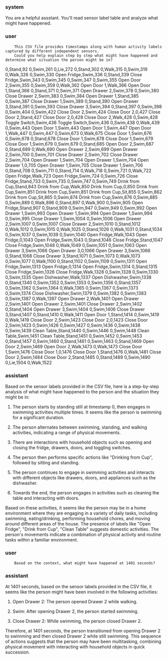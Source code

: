 ### system
You are a helpful assstant. You'll read sensor label table and analyze what might have happened.
### user

        This CSV file provides timestamps along with human activity labels captured by different independent sensors.
        Could you help explain step by step what might have happened and determine what situation the person might be in?
    
0,Stand,92
0,Swim,261
0,Lie,272
0,Stand,302
0,Walk,315
0,Swim,319
0,Walk,326
0,Swim,330
Open Fridge,Swim,336
0,Stand,339
Close Fridge,Swim,343
0,Swim,345
0,Swim,347
0,Swim,355
Open Door 2,Swim,355
0,Swim,359
0,Walk,362
Open Door 1,Walk,366
Open Door 1,Stand,366
0,Stand,371
0,Swim,371
Open Drawer 2,Swim,378
0,Swim,380
Close Drawer 2,Swim,383
0,Swim,384
Open Drawer 1,Stand,385
0,Swim,387
Close Drawer 1,Swim,389
0,Stand,390
Open Drawer 3,Stand,391
0,Swim,393
Close Drawer 3,Swim,394
0,Stand,397
0,Swim,398
0,Swim,404
0,Swim,422
Close Door 2,Swim,424
Close Door 2,0,427
Close Door 2,Stand,427
Close Door 2,0,428
Close Door 2,Walk,428
0,Swim,428
Toggle Switch,Swim,436
Toggle Switch,Swim,436
0,Swim,438
0,Walk,439
0,Swim,443
Open Door 1,Swim,443
Open Door 1,Swim,447
Open Door 1,Walk,447
0,Swim,447
0,Swim,673
0,Walk,675
Close Door 1,Swim,676
0,Swim,678
0,Stand,678
Close Door 1,Swim,678
Close Door 1,Swim,679
Close Door 1,Swim,679
0,Swim,679
0,Stand,685
Open Door 2,Swim,687
0,Stand,689
0,Walk,690
Open Drawer 2,Swim,699
Open Drawer 2,Swim,700
0,Swim,701
Close Drawer 2,Swim,702
Close Drawer 2,Swim,704
Open Drawer 1,Swim,704
Open Drawer 1,Swim,704
Open Drawer 1,0,705
Open Drawer 1,Swim,705
Close Drawer 1,Swim,706
0,Stand,708
0,Swim,711
0,Stand,714
0,Walk,718
0,Swim,721
0,Walk,722
Open Fridge,Walk,723
Open Fridge,Swim,724
0,Swim,726
Close Fridge,Stand,733
0,Swim,735
0,Swim,747
0,Swim,749
Drink from Cup,Stand,843
Drink from Cup,Walk,850
Drink from Cup,0,850
Drink from Cup,Swim,851
Drink from Cup,Swim,851
Drink from Cup,Sit,855
0,Swim,862
Drink from Cup,Sit,865
0,Swim,874
Drink from Cup,Swim,876
0,Swim,885
0,Swim,889
0,Walk,896
0,Stand,897
0,Walk,900
0,Swim,905
Open Fridge,Stand,907
0,Stand,909
0,Swim,947
0,Swim,949
0,Swim,992
Open Drawer 1,Swim,993
Open Drawer 1,Swim,994
Open Drawer 1,Swim,994
0,Swim,995
Close Drawer 1,Swim,1004
0,Swim,1006
Open Drawer 2,Swim,1007
0,Swim,1007
Close Drawer 2,Swim,1010
0,Stand,1012
0,Walk,1012
0,Swim,1015
0,Walk,1025
0,Stand,1026
0,Walk,1031
0,Stand,1034
0,Swim,1037
0,Swim,1039
0,Swim,1040
Open Fridge,Walk,1043
Open Fridge,0,1043
Open Fridge,Swim,1043
0,Stand,1046
Close Fridge,Stand,1047
Close Fridge,Swim,1048
0,Walk,1049
0,Swim,1051
0,Swim,1063
Open Drawer 3,Swim,1066
Open Drawer 3,0,1066
Open Drawer 3,Swim,1066
0,Stand,1068
Close Drawer 3,Stand,1071
0,Swim,1073
0,Walk,1073
0,Swim,1077
0,Walk,1100
0,Stand,1102
0,Swim,1109
0,Swim,1311
Open Fridge,Swim,1313
Open Fridge,0,1314
Open Fridge,Swim,1314
0,Stand,1315
Close Fridge,Swim,1326
Close Fridge,Walk,1328
0,Swim,1328
0,Swim,1330
0,Swim,1335
Open Dishwasher,Walk,1337
Open Dishwasher,Swim,1338
0,Stand,1340
0,Swim,1352
0,Swim,1353
0,Swim,1356
0,Stand,1357
0,Swim,1362
0,Swim,1364
0,Walk,1365
0,Swim,1367
0,Swim,1373
0,Swim,1374
Close Dishwasher,Swim,1379
0,Swim,1382
0,Swim,1383
0,Swim,1387
0,Walk,1397
Open Drawer 2,Walk,1401
Open Drawer 2,Swim,1401
Open Drawer 2,Swim,1401
Close Drawer 2,Swim,1402
0,Stand,1404
Open Drawer 3,Swim,1404
0,Swim,1406
Close Drawer 3,Stand,1407
0,Stand,1410
0,Walk,1411
Open Door 1,Stand,1414
0,Swim,1419
0,Walk,1419
Close Door 2,Swim,1423
Close Door 2,0,1423
Close Door 2,Swim,1423
0,Swim,1426
0,Swim,1427
0,Swim,1436
0,Swim,1438
0,Swim,1439
Clean Table,Stand,1440
0,Swim,1446
0,Swim,1448
Clean Table,Swim,1451
Clean Table,Stand,1451
0,Swim,1452
0,Swim,1453
0,Stand,1457
0,Swim,1460
0,Stand,1461
0,Swim,1463
0,Stand,1469
Open Door 2,Swim,1469
Open Door 2,Walk,1473
0,Walk,1473
Close Door 1,Swim,1476
Close Door 1,0,1476
Close Door 1,Stand,1476
0,Walk,1481
Close Door 2,Swim,1484
Close Door 2,Stand,1485
0,Stand,1489
0,Swim,1490
0,Lie,1504
0,Walk,1522

### assistant
Based on the sensor labels provided in the CSV file, here is a step-by-step analysis of what might have happened to the person and the situation they might be in:

1. The person starts by standing still at timestamp 0, then engages in swimming activities multiple times. It seems like the person is swimming for a significant duration.

2. The person alternates between swimming, standing, and walking activities, indicating a range of physical movements.

3. There are interactions with household objects such as opening and closing the fridge, drawers, doors, and toggling switches. 
   
4. The person then performs specific actions like "Drinking from Cup", followed by sitting and standing.

5. The person continues to engage in swimming activities and interacts with different objects like drawers, doors, and appliances such as the dishwasher.

6. Towards the end, the person engages in activities such as cleaning the table and interacting with doors.

Based on these activities, it seems like the person may be in a home environment where they are engaging in a variety of daily tasks, including swimming, eating/drinking, performing household chores, and moving around different areas of the house. The presence of labels like "Open Fridge", "Drink from Cup", "Clean Table" suggests domestic activities. The person's movements indicate a combination of physical activity and routine tasks within a familiar environment.
### user

        Based on the context, what might have happened at 1401 seconds?
    
### assistant
At 1401 seconds, based on the sensor labels provided in the CSV file, it seems like the person might have been involved in the following activities:

1. Open Drawer 2: The person opened Drawer 2 while walking.
   
2. Swim: After opening Drawer 2, the person started swimming.
   
3. Close Drawer 2: While swimming, the person closed Drawer 2.

Therefore, at 1401 seconds, the person transitioned from opening Drawer 2 to swimming and then closed Drawer 2 while still swimming. This sequence of actions suggests that the person may have been multitasking, combining physical movement with interacting with household objects in quick succession.
